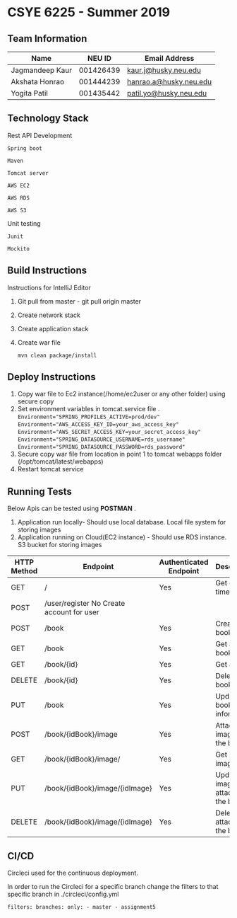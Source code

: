 # CSYE 6225 - Summer 2019

## Team Information

| Name | NEU ID | Email Address |
| --- | --- | --- |
|Jagmandeep Kaur | 001426439|kaur.j@husky.neu.edu |  | | |
|Akshata Honrao| 001444239| hanrao.a@husky.neu.edu|
|Yogita Patil| 001435442|patil.yo@husky.neu.edu |


## Technology Stack

Rest API Development

`Spring boot`

`Maven`

`Tomcat server`

`AWS EC2`

`AWS RDS`

`AWS S3`

Unit testing

`Junit`

`Mockito`

## Build Instructions
Instructions for IntelliJ Editor
1) Git pull from master - git pull origin master
2) Create network stack
3) Create application stack
4) Create war file
   
   `mvn clean package/install`

## Deploy Instructions
1) Copy war file to Ec2 instance(/home/ec2user or any other folder) using secure copy
2) Set environment variables in tomcat.service file .
`Environment="SPRING_PROFILES_ACTIVE=prod/dev"`
`Environment="AWS_ACCESS_KEY_ID=your_aws_access_key"`
`Environment="AWS_SECRET_ACCESS_KEY=your_secret_access_key"`
`Environment="SPRING_DATASOURCE_USERNAME=rds_username"`
`Environment="SPRING_DATASOURCE_PASSWORD=rds_password"`
3) Secure copy war file from location in point 1 to tomcat webapps folder (/opt/tomcat/latest/webapps)
4) Restart tomcat service

## Running Tests
Below Apis can be tested using **POSTMAN** .

1) Application run locally- Should use local database. Local file system for storing images
2) Application running on Cloud(EC2 instance) - Should use RDS instance. S3 bucket for storing images

|HTTP Method |	   Endpoint  |  Authenticated Endpoint |  Description|
| --- | --- | --- | ---|
|GET 	    |        / 	      |      Yes 	       |             Get current time|
POST 	|/user/register 	No 	Create account for user
POST |	/book 	|Yes 	|Create book
GET 	|/book 	|Yes 	|Get all books
GET |	/book/{id} |	Yes |	Get a books
DELETE 	|/book/{id} |	Yes |	Delete a book
PUT 	|/book |	Yes 	|Update book information
POST 	|/book/{idBook}/image |	Yes 	|Attach a image to the book
GET 	|/book/{idBook}/image/ |	Yes 	|Get book image 
PUT 	|/book/{idBook}/image/{idImage} |	Yes 	|Update image attached to the book
DELETE 	|/book/{idBook}/image/{idImage} |	Yes 	|Delete file attached to the book

## CI/CD
Circleci used for the continuous deployment.
<p>In order to run the Circleci for a specific branch change the filters to that specific branch in ./circleci/config.yml</p>

`filters:
      branches:
        only:
          - master
          - assignment5 `


